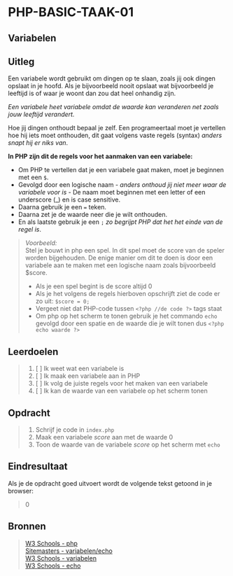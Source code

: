 # PHP-BASIC-TAAK-01
## Variabelen
## Uitleg
Een variabele wordt gebruikt om dingen op te slaan, zoals jij ook dingen opslaat in je hoofd. Als je bijvoorbeeld nooit opslaat wat bijvoorbeeld je leeftijd is of waar je woont dan zou dat heel onhandig zijn.
>
_Een variabele heet variabele omdat de waarde kan veranderen net zoals jouw leeftijd verandert._
> 
Hoe jij dingen onthoudt bepaal je zelf. Een programeertaal moet je vertellen hoe hij iets moet onthouden, dit gaat volgens vaste regels (syntax) _anders snapt hij er niks van_.

**In PHP zijn dit de regels voor het aanmaken van een variabele:**
* Om PHP te vertellen dat je een variabele gaat maken, moet je beginnen met een `$`.  
* Gevolgd door een logische naam - _anders onthoud jij niet meer waar de variabele voor is_ - De naam moet beginnen met een letter of een underscore (_) en is case sensitive.
* Daarna gebruik je een `=` teken.
* Daarna zet je de waarde neer die je wilt onthouden.
* En als laatste gebruik je een `;` _zo begrijpt PHP dat het het einde van de regel is_.
>_Voorbeeld:_  
>Stel je bouwt in php een spel. In dit spel moet de score van de speler worden bijgehouden. De enige manier om dit te doen is door een variabele aan te maken met een logische naam zoals bijvoorbeeld $score. 
>
>* Als je een spel begint is de score altijd 0
>* Als je het volgens de regels hierboven opschrijft ziet de code er zo uit: `$score = 0;`
>* Vergeet niet dat PHP-code tussen `<?php //de code ?>` tags staat
>* Om php op het scherm te tonen gebruik je het commando `echo`  gevolgd door een spatie en de waarde die je wilt tonen dus `<?php echo waarde ?>`

## Leerdoelen
>1. [ ] Ik weet wat een variabele is
>2. [ ] Ik maak een variabele aan in PHP
>3. [ ] Ik volg de juiste regels voor het maken van een variabele
>4. [ ] Ik kan de waarde van een variabele op het scherm tonen

## Opdracht

>1. Schrijf je code in `index.php`
>2. Maak een variabele _score_ aan met de waarde 0
>3. Toon de waarde van de variabele _score_ op het scherm met `echo`

## Eindresultaat
Als je de opdracht goed uitvoert wordt de volgende tekst getoond in je browser: 
>0  

## Bronnen
>[W3 Schools - php](https://www.w3schools.com/PHP/default.asp)  
>[Sitemasters - variabelen/echo](http://www.sitemasters.be/tutorials/1/1/3/PHP/Variabelen_in_PHP#wat)  
>[W3 Schools - variabelen](https://www.w3schools.com/php/php_variables.asp)  
>[W3 Schools - echo](https://www.w3schools.com/php/php_echo_print.asp)  
